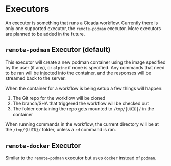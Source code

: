# Executors

An executor is something that runs a Cicada workflow. Currently there is only one supported
executor, the `remote-podman` executor. More executors are planned to be added in the future.

## `remote-podman` Executor (default)

This executor will create a new podman container using the image specified by the user (if
any), or `alpine` if none is specified. Any commands that need to be ran will be injected into
the container, and the responses will be streamed back to the server.

When the container for a workflow is being setup a few things will happen:

1. The Git repo for the workflow will be cloned
2. The branch/SHA that triggered the workflow will be checked out
3. The folder containing the repo gets mounted to `/tmp/{UUID}/` in the container

When running commands in the workflow, the current directory will be at the `/tmp/{UUID}/`
folder, unless a `cd` command is ran.

## `remote-docker` Executor

Similar to the `remote-podman` executor but uses `docker` instead of `podman`.
